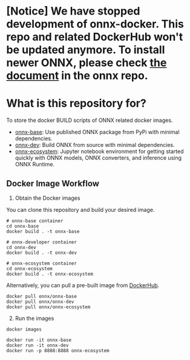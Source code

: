# [Notice] We have stopped development of onnx-docker. This repo and related DockerHub won't be updated anymore. To install newer ONNX, please check [the document](https://github.com/onnx/onnx#installation) in the onnx repo.

<!--- SPDX-License-Identifier: Apache-2.0 -->

# What is this repository for?

To store the docker BUILD scripts of ONNX related docker images.
- [onnx-base](onnx-base): Use published ONNX package from PyPi with minimal dependencies.
- [onnx-dev](onnx-dev): Build ONNX from source with minimal dependencies.
- [onnx-ecosystem](onnx-ecosystem): Jupyter notebook environment for getting started quickly with ONNX models, ONNX converters, and inference using ONNX Runtime.

## Docker Image Workflow

1. Obtain the Docker images

  You can clone this repository and build your desired image.
  ```
  # onnx-base container
  cd onnx-base
  docker build . -t onnx-base

  # onnx-developer container
  cd onnx-dev
  docker build . -t onnx-dev

  # onnx-ecosystem container
  cd onnx-ecosystem
  docker build . -t onnx-ecosystem
  ```

  Alternatively, you can pull a pre-built image from [DockerHub](https://hub.docker.com/u/onnx).
  ```
  docker pull onnx/onnx-base
  docker pull onnx/onnx-dev
  docker pull onnx/onnx-ecosystem
  ```

2. Run the images

```
docker images

docker run -it onnx-base
docker run -it onnx-dev
docker run -p 8888:8888 onnx-ecosystem
```
